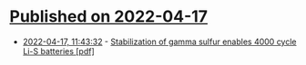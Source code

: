# [Published on 2022-04-17](index.md)

* [2022-04-17, 11:43:32](https://news.ycombinator.com/item?id=31060183) - [Stabilization of gamma sulfur enables 4000 cycle Li-S batteries [pdf]](https://www.nature.com/articles/s42004-022-00626-2.pdf)
